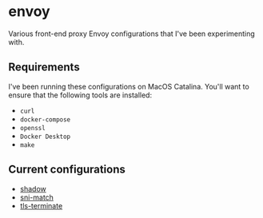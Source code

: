 # envoy
Various front-end proxy Envoy configurations that I've been experimenting with.

## Requirements
I've been running these configurations on MacOS Catalina. You'll want to ensure that the following tools are installed:

* `curl`
* `docker-compose`
* `openssl`
* `Docker Desktop`
* `make`

## Current configurations
* [shadow](shadow)
* [sni-match](sni-match)
* [tls-terminate](tls-terminate)
